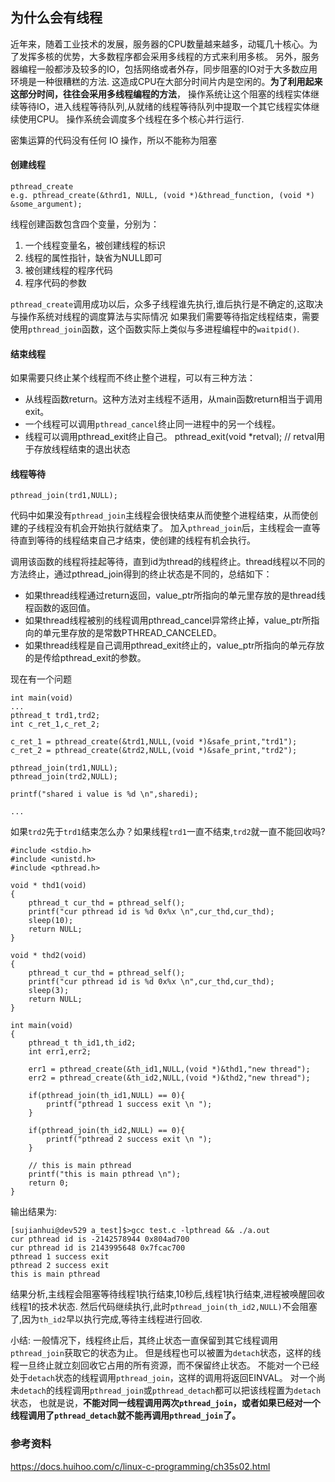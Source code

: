 ## 为什么会有线程

近年来，随着工业技术的发展，服务器的CPU数量越来越多，动辄几十核心。为了发挥多核的优势，大多数程序都会采用多线程的方式来利用多核。
另外，服务器编程一般都涉及较多的IO，包括网络或者外存，同步阻塞的IO对于大多数应用环境是一种很糟糕的方法.
这造成CPU在大部分时间片内是空闲的。**为了利用起来这部分时间，往往会采用多线程编程的方法**，
操作系统让这个阻塞的线程实体继续等待IO，进入线程等待队列,从就绪的线程等待队列中提取一个其它线程实体继续使用CPU。
操作系统会调度多个线程在多个核心并行运行.

密集运算的代码没有任何 IO 操作，所以不能称为阻塞

#### 创建线程 

    pthread_create
    e.g. pthread_create(&thrd1, NULL, (void *)&thread_function, (void *) &some_argument);
    
线程创建函数包含四个变量，分别为： 
   
1. 一个线程变量名，被创建线程的标识 
2. 线程的属性指针，缺省为NULL即可 
3. 被创建线程的程序代码 
4. 程序代码的参数 

`pthread_create`调用成功以后，众多子线程谁先执行,谁后执行是不确定的,这取决与操作系统对线程的调度算法与实际情况
如果我们需要等待指定线程结束，需要使用`pthread_join`函数，这个函数实际上类似与多进程编程中的`waitpid()`.   

#### 结束线程

如果需要只终止某个线程而不终止整个进程，可以有三种方法：

 - 从线程函数return。这种方法对主线程不适用，从main函数return相当于调用exit。
 - 一个线程可以调用`pthread_cancel`终止同一进程中的另一个线程。
 - 线程可以调用pthread_exit终止自己。  pthread_exit(void *retval); // retval用于存放线程结束的退出状态
   
#### 线程等待 

    pthread_join(trd1,NULL);

代码中如果没有`pthread_join`主线程会很快结束从而使整个进程结束，从而使创建的子线程没有机会开始执行就结束了。
加入`pthread_join`后，主线程会一直等待直到等待的线程结束自己才结束，使创建的线程有机会执行。

调用该函数的线程将挂起等待，直到id为thread的线程终止。thread线程以不同的方法终止，通过pthread_join得到的终止状态是不同的，总结如下：

 - 如果thread线程通过return返回，value_ptr所指向的单元里存放的是thread线程函数的返回值。
 - 如果thread线程被别的线程调用pthread_cancel异常终止掉，value_ptr所指向的单元里存放的是常数PTHREAD_CANCELED。
 - 如果thread线程是自己调用pthread_exit终止的，value_ptr所指向的单元存放的是传给pthread_exit的参数。
 
现在有一个问题
    
    int main(void)
    ...
    pthread_t trd1,trd2;
    int c_ret_1,c_ret_2;

    c_ret_1 = pthread_create(&trd1,NULL,(void *)&safe_print,"trd1");
    c_ret_2 = pthread_create(&trd2,NULL,(void *)&safe_print,"trd2");

    pthread_join(trd1,NULL);
    pthread_join(trd2,NULL);

    printf("shared i value is %d \n",sharedi);
    
    ...
    
 如果`trd2`先于`trd1`结束怎么办？如果线程`trd1`一直不结束,`trd2`就一直不能回收吗?
 
    #include <stdio.h>
    #include <unistd.h>
    #include <pthread.h>
    
    void * thd1(void)
    {
        pthread_t cur_thd = pthread_self();
        printf("cur pthread id is %d 0x%x \n",cur_thd,cur_thd);
        sleep(10);
        return NULL;
    }
    
    void * thd2(void)
    {
        pthread_t cur_thd = pthread_self();
        printf("cur pthread id is %d 0x%x \n",cur_thd,cur_thd);
        sleep(3);
        return NULL;
    }
    
    int main(void)
    {
        pthread_t th_id1,th_id2;
        int err1,err2;
    
        err1 = pthread_create(&th_id1,NULL,(void *)&thd1,"new thread");
        err2 = pthread_create(&th_id2,NULL,(void *)&thd2,"new thread");
    
        if(pthread_join(th_id1,NULL) == 0){
            printf("pthread 1 success exit \n ");
        }
    
        if(pthread_join(th_id2,NULL) == 0){
            printf("pthread 2 success exit \n ");
        }
        
        // this is main pthread
        printf("this is main pthread \n");
        return 0;
    }
    
输出结果为:
    
    [sujianhui@dev529 a_test]$>gcc test.c -lpthread && ./a.out
    cur pthread id is -2142578944 0x804ad700 
    cur pthread id is 2143995648 0x7fcac700 
    pthread 1 success exit 
    pthread 2 success exit 
    this is main pthread 

结果分析,主线程会阻塞等待线程1执行结束,10秒后,线程1执行结束,进程被唤醒回收线程1的技术状态.
然后代码继续执行,此时`pthread_join(th_id2,NULL)`不会阻塞了,因为`th_id2`早以执行完成,等待主线程进行回收.        
  
小结: 一般情况下，线程终止后，其终止状态一直保留到其它线程调用`pthread_join`获取它的状态为止。
但是线程也可以被置为`detach`状态，这样的线程一旦终止就立刻回收它占用的所有资源，而不保留终止状态。
不能对一个已经处于`detach`状态的线程调用`pthread_join`，这样的调用将返回EINVAL。
对一个尚未`detach`的线程调用`pthread_join`或`pthread_detach`都可以把该线程置为`detach`状态，
也就是说，**不能对同一线程调用两次`pthread_join`，或者如果已经对一个线程调用了`pthread_detach`就不能再调用`pthread_join`了。**


### 参考资料

https://docs.huihoo.com/c/linux-c-programming/ch35s02.html  

  






















